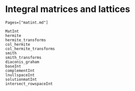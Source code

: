 # Integral matrices and lattices
```@index
Pages=["matint.md"]
```
```@docs
MatInt
hermite
hermite_transforms
col_hermite
col_hermite_transforms
smith
smith_transforms
diaconis_graham
baseInt
complementInt
lnullspaceInt
solutionmatInt
intersect_rowspaceInt
```
